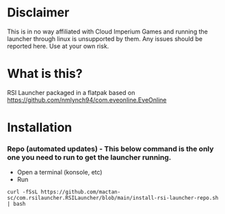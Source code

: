 # Disclaimer
This is in no way affiliated with Cloud Imperium Games and running the launcher through linux is unsupported by them. Any issues should be reported here. Use at your own risk.

# What is this?
RSI Launcher packaged in a flatpak based on https://github.com/nmlynch94/com.eveonline.EveOnline

# Installation

### Repo (automated updates) - This below command is the only one you need to run to get the launcher running.
- Open a terminal (konsole, etc)
- Run
```
curl -fSsL https://github.com/mactan-sc/com.rsilauncher.RSILauncher/blob/main/install-rsi-launcher-repo.sh | bash
```
